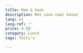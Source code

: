 ```yaml
---
title: Ham & kaas
description: Met saus naar keuze
lang: nl
lang-ref: ''
price: 4.50
category: Lunch
tags: Tosti's

---
```

